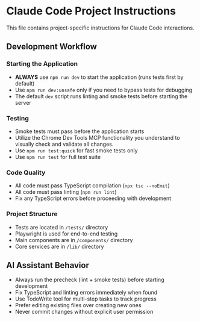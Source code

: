 # Claude Code Project Instructions

This file contains project-specific instructions for Claude Code interactions.

## Development Workflow

### Starting the Application
- **ALWAYS** use `npm run dev` to start the application (runs tests first by default)
- Use `npm run dev:unsafe` only if you need to bypass tests for debugging
- The default `dev` script runs linting and smoke tests before starting the server

### Testing
- Smoke tests must pass before the application starts
- Utilize the Chrome Dev Tools MCP functionality you understand to visually check and validate all changes.
- Use `npm run test:quick` for fast smoke tests only
- Use `npm run test` for full test suite

### Code Quality
- All code must pass TypeScript compilation (`npx tsc --noEmit`)
- All code must pass linting (`npm run lint`)
- Fix any TypeScript errors before proceeding with development

### Project Structure
- Tests are located in `/tests/` directory
- Playwright is used for end-to-end testing
- Main components are in `/components/` directory
- Core services are in `/lib/` directory

## AI Assistant Behavior
- Always run the precheck (lint + smoke tests) before starting development
- Fix TypeScript and linting errors immediately when found
- Use TodoWrite tool for multi-step tasks to track progress
- Prefer editing existing files over creating new ones
- Never commit changes without explicit user permission
